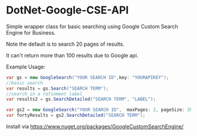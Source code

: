 DotNet-Google-CSE-API
=====================

Simple wrapper class for basic searching using Google Custom Search Engine for Business. 

Note the default is to search 20 pages of results.

It can't return more than 100 results due to Google api.

Example Usage:
```c#
var gs = new GoogleSearch("YOUR SEARCH ID",key: "YOURAPIKEY"); 
//basic search
var results = gs.Search("SEARCH TERM");
//search in a refinment label
var results2 = gs.SearchDetailed("SEARCH TERM", "LABEL");

var gs2 = new GoogleSearch("YOUR SEARCH ID",  maxPages: 2, pageSize: 20, method: GoogleSearchMethod.XML)
var fortyResults = gs2.SearchDetailed("SEARCH TERM"); 
```


Install via https://www.nuget.org/packages/GoogleCustomSearchEngine/

